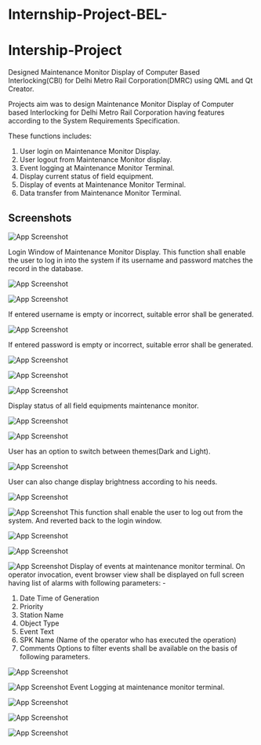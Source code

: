 # Internship-Project-BEL-


# Intership-Project

Designed Maintenance Monitor Display of Computer Based Interlocking(CBI) for Delhi Metro Rail Corporation(DMRC) using QML and Qt Creator.


Projects aim was to design Maintenance Monitor Display of Computer based Interlocking for Delhi Metro Rail Corporation having features according to the System Requirements Specification. 

These functions includes:
1.	User login on Maintenance Monitor Display.
2.	User logout from Maintenance Monitor display.
3.	Event logging at Maintenance Monitor Terminal.
4.	Display current status of field equipment.
5.	Display of events at Maintenance Monitor Terminal.
6.	Data transfer from Maintenance Monitor Terminal.




## Screenshots

![App Screenshot](https://github.com/shivamgusain77/Internship-Project-BEL/blob/main/Screenshot%20from%202022-08-02%2017-06-00.png?raw=true)

Login Window of Maintenance Monitor Display. This function shall enable the user to log in into the system if its username and password matches the record in the database.

![App Screenshot](https://github.com/shivamgusain77/Internship-Project-BEL/blob/main/Screenshot%20from%202022-08-02%2017-06-08.png?raw=true)

![App Screenshot](https://github.com/shivamgusain77/Internship-Project-BEL/blob/main/Screenshot%20from%202022-08-02%2017-06-10.png?raw=true)

If entered username is empty or incorrect, suitable error shall be generated.


![App Screenshot](https://github.com/shivamgusain77/Internship-Project-BEL/blob/main/Screenshot%20from%202022-08-02%2017-11-47.png?raw=true)

If entered password is empty or incorrect, suitable error shall be generated.

![App Screenshot](https://github.com/shivamgusain77/Internship-Project-BEL/blob/main/Screenshot%20from%202022-08-02%2017-06-20.png?raw=true)

![App Screenshot](https://github.com/shivamgusain77/Internship-Project-BEL/blob/main/Screenshot%20from%202022-08-02%2017-06-23.png?raw=true)

![App Screenshot](https://github.com/shivamgusain77/Internship-Project-BEL/blob/main/Screenshot%20from%202022-08-02%2017-06-31.png?raw=true)

Display status of all field equipments 
maintenance monitor.



![App Screenshot](https://github.com/shivamgusain77/Internship-Project-BEL/blob/main/Screenshot%20from%202022-08-02%2017-06-36.png?raw=true)


![App Screenshot](https://github.com/shivamgusain77/Internship-Project-BEL/blob/main/Screenshot%20from%202022-08-02%2017-06-39.png?raw=true)

User has an option to switch between themes(Dark and Light).

![App Screenshot](https://github.com/shivamgusain77/Internship-Project-BEL/blob/main/Screenshot%20from%202022-08-02%2017-06-43.png?raw=true)

User can also change display brightness according to his needs.

![App Screenshot](https://github.com/shivamgusain77/Internship-Project-BEL/blob/main/Screenshot%20from%202022-08-02%2017-08-12.png?raw=true)

![App Screenshot](https://github.com/shivamgusain77/Internship-Project-BEL/blob/main/Screenshot%20from%202022-08-02%2017-08-15.png?raw=true)
This function shall enable the user to log out from the system. And reverted back to the login window.

![App Screenshot](https://github.com/shivamgusain77/Internship-Project-BEL/blob/main/Screenshot%20from%202022-08-02%2017-07-01.png?raw=true)

![App Screenshot](https://github.com/shivamgusain77/Internship-Project-BEL/blob/main/Screenshot%20from%202022-08-02%2017-07-13.png?raw=true)

![App Screenshot](https://github.com/shivamgusain77/Internship-Project-BEL/blob/main/Screenshot%20from%202022-08-02%2016-01-44.png?raw=true)
Display of events at maintenance monitor 
terminal. On operator invocation, event browser view shall be displayed on full screen having list of 
alarms with following parameters: -
 1. Date Time of Generation
2. Priority
3. Station Name
4. Object Type
5. Event Text
6. SPK Name (Name of the operator who has executed the operation)
7. Comments
 Options to filter events shall be available on the basis of following parameters.

![App Screenshot](https://github.com/shivamgusain77/Internship-Project-BEL/blob/main/Screenshot%20from%202022-08-02%2017-07-19.png?raw=true)

![App Screenshot](https://github.com/shivamgusain77/Internship-Project-BEL/blob/main/Screenshot%20from%202022-08-02%2017-08-02.png?raw=true)
Event Logging at maintenance monitor 
terminal.

![App Screenshot](https://github.com/shivamgusain77/Internship-Project-BEL/blob/main/Screenshot%20from%202022-08-02%2017-08-08.png?raw=true)


![App Screenshot](https://github.com/shivamgusain77/Internship-Project-BEL/blob/main/Screenshot%20from%202022-08-02%2017-12-47.png?raw=true)

![App Screenshot](https://github.com/shivamgusain77/Internship-Project-BEL/blob/main/Screenshot%20from%202022-08-02%2017-10-06.png?raw=true)
